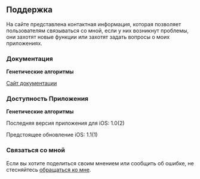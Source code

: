 ## Поддержка

На сайте представлена контактная информация, которая позволяет пользователям связываться со мной, если у них возникнут проблемы, они захотят новые функции или захотят задать вопросы о моих приложениях.

### Документация

**Генетические алгоритмы**

[Сайт документации](https://www.taketechease.com/optfinder/genetic-algorithms.html)

### Доступность Приложения

**Генетические алгоритмы**

Последняя версия приложения для iOS: 1.0(2)

Предстоящее обновление iOS: 1.1(1)

### Связаться со мной
Если вы хотите поделиться своим мнением или сообщить об ошибке, не стесняйтесь [обращаться ко мне](mailto:i.d.kosinska@gmail.com).
